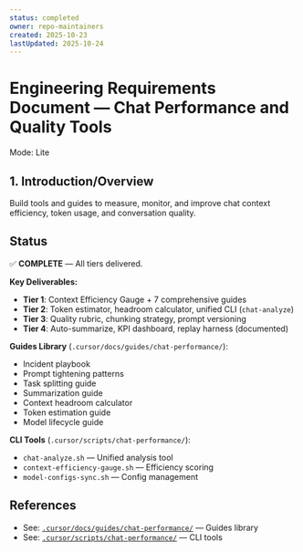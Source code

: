 ```yaml
---
status: completed
owner: repo-maintainers
created: 2025-10-23
lastUpdated: 2025-10-24
---
```


# Engineering Requirements Document — Chat Performance and Quality Tools

Mode: Lite

## 1. Introduction/Overview

Build tools and guides to measure, monitor, and improve chat context efficiency, token usage, and conversation quality.

## Status

✅ **COMPLETE** — All tiers delivered.

**Key Deliverables:**

- **Tier 1**: Context Efficiency Gauge + 7 comprehensive guides
- **Tier 2**: Token estimator, headroom calculator, unified CLI (`chat-analyze`)
- **Tier 3**: Quality rubric, chunking strategy, prompt versioning
- **Tier 4**: Auto-summarize, KPI dashboard, replay harness (documented)

**Guides Library** (`.cursor/docs/guides/chat-performance/`):

- Incident playbook
- Prompt tightening patterns
- Task splitting guide
- Summarization guide
- Context headroom calculator
- Token estimation guide
- Model lifecycle guide

**CLI Tools** (`.cursor/scripts/chat-performance/`):

- `chat-analyze.sh` — Unified analysis tool
- `context-efficiency-gauge.sh` — Efficiency scoring
- `model-configs-sync.sh` — Config management

## References

- See: [`.cursor/docs/guides/chat-performance/`](../../../.cursor/docs/guides/chat-performance/) — Guides library
- See: [`.cursor/scripts/chat-performance/`](../../../.cursor/scripts/chat-performance/) — CLI tools
